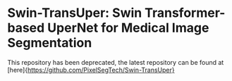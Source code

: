 # Swin-TransUper: Swin Transformer-based UperNet for Medical Image Segmentation

This repository has been deprecated, the latest repository can be found at [here]{https://github.com/PixelSegTech/Swin-TransUper}

